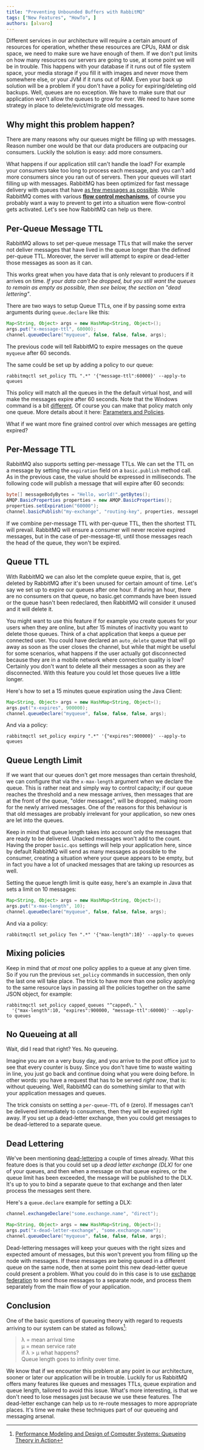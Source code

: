 ```yaml
---
title: "Preventing Unbounded Buffers with RabbitMQ"
tags: ["New Features", "HowTo", ]
authors: [alvaro]
---
```


Different services in our architecture will require a certain amount of resources for operation, whether these resources are CPUs, RAM or disk space, we need to make sure we have enough of them. If we don't put limits on how many resources our servers are going to use, at some point we will be in trouble. This happens with your database if it runs out of file system space, your media storage if you fill it with images and never move them somewhere else, or your JVM if it runs out of RAM. Even your back up solution will be a problem if you don't have a policy for expiring/deleting old backups. Well, queues are no exception. We have to make sure that our application won't allow the queues to grow for ever. We need to have some strategy in place to delete/evict/migrate old messages.

<!-- truncate -->

## Why might this problem happen?

There are many reasons why our queues might be filling up with messages. Reason number one would be that our data producers are outpacing our consumers. Luckily the solution is easy: add more consumers.

What happens if our application still can't handle the load? For example your consumers take too long to process each message, and you can't add more consumers since you ran out of servers. Then your queues will start filling up with messages. RabbitMQ has been optimized for fast message delivery with queues that have [as few messages as possible](/blog/2011/09/24/sizing-your-rabbits). While RabbitMQ comes with various **[flow control mechanisms](/docs/memory)**, of course you probably want a way to prevent to get into a situation were flow-control gets activated. Let's see how RabbitMQ can help us there.

## Per-Queue Message TTL

RabbitMQ allows to set per-queue message TTLs that will make the server not deliver messages that have lived in the queue longer than the defined per-queue TTL. Moreover, the server will attempt to expire or dead-letter those messages as soon as it can. 

This works great when you have data that is only relevant to producers if it arrives on time. _If your data can't be dropped, but you still want the queues to remain as empty as possible, then see below, the section on "dead lettering"_.

There are two ways to setup Queue TTLs, one if by passing some extra arguments during `queue.declare` like this:

```java
Map<String, Object> args = new HashMap<String, Object>();
args.put("x-message-ttl", 60000);
channel.queueDeclare("myqueue", false, false, false, args);
```

The previous code will tell RabbitMQ to expire messages on the queue `myqueue` after 60 seconds.

The same could be set up by adding a policy to our queue:

```shell
rabbitmqctl set_policy TTL ".*" '{"message-ttl":60000}' --apply-to queues
```

This policy will match all the queues in the the default virtual host, and will make the messages expire after 60 seconds. Note that the Windows command is a bit [different](/docs/ttl). Of course you can make that policy match only one queue. More details about it here: [Parameters and Policies](/docs/parameters).

What if we want more fine grained control over which messages are getting expired?

## Per-Message TTL

RabbitMQ also supports setting per-message TTLs. We can set the TTL on a message by setting the `expiration` field on a `basic.publish` method call. As in the previous case, the value should be expressed in milliseconds. The following code will publish a message that will expire after 60 seconds:

```java
byte[] messageBodyBytes = "Hello, world!".getBytes();
AMQP.BasicProperties properties = new AMQP.BasicProperties();
properties.setExpiration("60000");
channel.basicPublish("my-exchange", "routing-key", properties, messageBodyBytes);
```

If we combine per-message TTL with per-queue TTL, then the shortest TTL will prevail. RabbitMQ will ensure a consumer will never receive expired messages, but in the case of per-message-ttl, until those messages reach the head of the queue, they won't be expired.

## Queue TTL

With RabbitMQ we can also let the complete queue expire, that is, get deleted by RabbitMQ after it's been unused for certain amount of time. Let's say we set up to expire our queues after one hour. If during an hour, there are no consumers on that queue, no basic.get commands have been issued or the queue hasn't been redeclared, then RabbitMQ will consider it unused and it will delete it.

You might want to use this feature if for example you create queues for your users when they are online, but after 15 minutes of inactivity you want to delete those queues. Think of a chat application that keeps a queue per connected user. You could have declared an `auto_delete` queue that will go away as soon as the user closes the channel, but while that might be useful for some scenarios, what happens if the user actually got disconnected because they are in a mobile network where connection quality is low? Certainly you don't want to delete all their messages a soon as they are disconnected. With this feature you could let those queues live a little longer.

Here's how to set a 15 minutes queue expiration using the Java Client:

```java
Map<String, Object> args = new HashMap<String, Object>();
args.put("x-expires", 900000);
channel.queueDeclare("myqueue", false, false, false, args);
```

And via a policy:

```shell
rabbitmqctl set_policy expiry ".*" '{"expires":900000}' --apply-to queues
```

## Queue Length Limit

If we want that our queues don't get more messages than certain threshold, we can configure that via the `x-max-length` argument when we declare the queue. This is rather neat and simply way to control capacity; if our queue reaches the threshold and a new message arrives, then messages that are at the front of the queue, "older messages", will be dropped, making room for the newly arrived messages. One of the reasons for this behaviour is that old messages are probably irrelevant for your application, so new ones are let into the queues.

Keep in mind that queue length takes into account only the messages that are ready to be delivered. Unacked messages won't add to the count. Having the proper `basic.qos` settings will help your application here, since by default RabbitMQ will send as many messages as possible to the consumer, creating a situation where your queue appears to be empty, but in fact you have a lot of unacked messages that are taking up resources as well.

Setting the queue length limit is quite easy, here's an example in Java that sets a limit on 10 messages:

```java
Map<String, Object> args = new HashMap<String, Object>();
args.put("x-max-length", 10);
channel.queueDeclare("myqueue", false, false, false, args);
```

And via a policy:

```shell
rabbitmqctl set_policy Ten ".*" '{"max-length":10}' --apply-to queues
```

## Mixing policies

Keep in mind that *at most* one policy applies to a queue at any given time. So if you run the previous `set_policy` commands in succession, then only the last one will take place. The trick to have more than one policy applying to the same resource lays in passing all the policies together on the same JSON object, for example:

```shell
rabbitmqctl set_policy capped_queues "^capped\." \ 
  '{"max-length":10, "expires":900000, "message-ttl":60000}' --apply-to queues
```

## No Queueing at all

Wait, did I read that right? Yes. No queueing.

Imagine you are on a very busy day, and you arrive to the post office just to see that every counter is busy. Since you don't have time to waste waiting in line, you just go back and continue doing what you were doing before. In other words: you have a request that has to be served *right now*, that is: without queueing. Well, RabbitMQ can do something similar to that with your application messages and queues.

The trick consists on setting a `per-queue-TTL` of `0` (zero). If messages can't be delivered immediately to consumers, then they will be expired right away. If you set up a dead-letter exchange, then you could get messages to be dead-lettered to a separate queue.

## Dead Lettering

We've been mentioning [dead-lettering](/docs/dlx) a couple of times already. What this feature does is that you could set up a *dead letter exchange (DLX)* for one of your queues, and then when a message on that queue expires, or the queue limit has been exceeded, the message will be published to the DLX. It's up to you to bind a separate queue to that exchange and then later process the messages sent there.

Here's a `queue.declare` example for setting a DLX:

```java
channel.exchangeDeclare("some.exchange.name", "direct");

Map<String, Object> args = new HashMap<String, Object>();
args.put("x-dead-letter-exchange", "some.exchange.name");
channel.queueDeclare("myqueue", false, false, false, args);
```

Dead-lettering messages will keep your queues with the right sizes and expected amount of messages, but this won't prevent you from filling up the node with messages. If these messages are being queued in a different queue on the same node, then at some point this new dead-letter queue could present a problem. What you could do in this case is to use [exchange federation](/docs/federation) to send those messages to a separate node, and process them separately from the main flow of your application.

## Conclusion

One of the basic questions of queueing theory with regard to requests arriving to our system can be stated as follows[^1]:

> λ = mean arrival time  
µ = mean service rate  
if λ > µ what happens?  
Queue length goes to infinity over time.

We know that if we encounter this problem at any point in our architecture, sooner or later our application will be in trouble. Luckily for us RabbitMQ offers many features like queues and messages TTLs, queue expiration and queue length, tailored to avoid this issue. What's more interesting, is that we don't need to lose messages just because we use these features. The dead-letter exchange can help us to re-route messages to more appropriate places. It's time we make these techniques part of our queueing and messaging arsenal.

[^1]: [Performance Modeling and Design of Computer Systems: Queueing Theory in Action](https://www.amazon.com/Performance-Modeling-Design-Computer-Systems/dp/1107027500)
